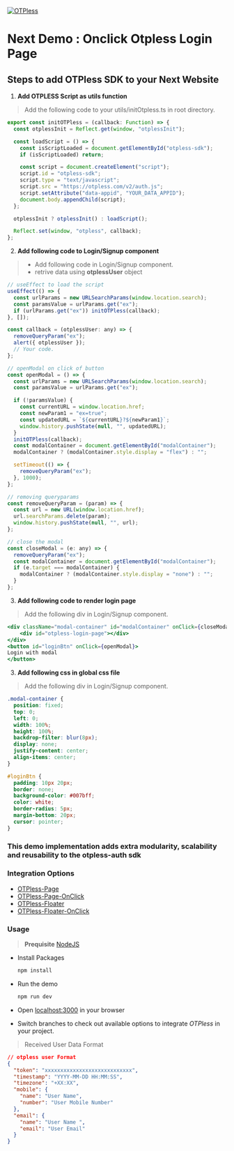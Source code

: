 [![OTPless](https://d1j61bbz9a40n6.cloudfront.net/website/home/v4/logo/white_logo.svg)](https://otpless.com/platforms/react)

# Next Demo : Onclick Otpless Login Page

## Steps to add OTPless SDK to your Next Website

1. **Add OTPLESS Script as utils function**

> Add the following code to your utils/initOtpless.ts in root directory.

```JavaScript
export const initOTPless = (callback: Function) => {
  const otplessInit = Reflect.get(window, "otplessInit");

  const loadScript = () => {
    const isScriptLoaded = document.getElementById("otpless-sdk");
    if (isScriptLoaded) return;

    const script = document.createElement("script");
    script.id = "otpless-sdk";
    script.type = "text/javascript";
    script.src = "https://otpless.com/v2/auth.js";
    script.setAttribute("data-appid", "YOUR_DATA_APPID");
    document.body.appendChild(script);
  };

  otplessInit ? otplessInit() : loadScript();

  Reflect.set(window, "otpless", callback);
};

```

2. **Add following code to Login/Signup component**

> - Add following code in Login/Signup component.
> - retrive data using **otplessUser** object

```jsx
// useEffect to load the script
useEffect(() => {
  const urlParams = new URLSearchParams(window.location.search);
  const paramsValue = urlParams.get("ex");
  if (urlParams.get("ex")) initOTPless(callback);
}, []);

const callback = (otplessUser: any) => {
  removeQueryParam("ex");
  alert({ otplessUser });
  // Your code.
};

// openModal on click of button
const openModal = () => {
  const urlParams = new URLSearchParams(window.location.search);
  const paramsValue = urlParams.get("ex");

  if (!paramsValue) {
    const currentURL = window.location.href;
    const newParam1 = "ex=true";
    const updatedURL = `${currentURL}?${newParam1}`;
    window.history.pushState(null, "", updatedURL);
  }
  initOTPless(callback);
  const modalContainer = document.getElementById("modalContainer");
  modalContainer ? (modalContainer.style.display = "flex") : "";

  setTimeout(() => {
    removeQueryParam("ex");
  }, 1000);
};

// removing queryparams
const removeQueryParam = (param) => {
  const url = new URL(window.location.href);
  url.searchParams.delete(param);
  window.history.pushState(null, "", url);
};

// close the modal
const closeModal = (e: any) => {
  removeQueryParam("ex");
  const modalContainer = document.getElementById("modalContainer");
  if (e.target === modalContainer) {
    modalContainer ? (modalContainer.style.display = "none") : "";
  }
};
```

3. **Add following code to render login page**

> Add the following div in Login/Signup component.

```jsx
<div className="modal-container" id="modalContainer" onClick={closeModal}>
    <div id="otpless-login-page"></div>
</div>
<button id="loginBtn" onClick={openModal}>
Login with modal
</button>
```

3. **Add following css in global css file**

> Add the following div in Login/Signup component.

```css
.modal-container {
  position: fixed;
  top: 0;
  left: 0;
  width: 100%;
  height: 100%;
  backdrop-filter: blur(8px);
  display: none;
  justify-content: center;
  align-items: center;
}

#loginBtn {
  padding: 10px 20px;
  border: none;
  background-color: #007bff;
  color: white;
  border-radius: 5px;
  margin-bottom: 20px;
  cursor: pointer;
}
```

### This demo implementation adds extra modularity, scalability and reusability to the otpless-auth sdk

### Integration Options

- [OTPless-Page](https://github.com/sjariN/otpless-next-demo/)
- [OTPless-Page-OnClick](https://github.com/sjariN/otpless-next-demo/tree/on-button-click-login-page)
- [OTPless-Floater](https://github.com/sjariN/otpless-next-demo/tree/widget)
- [OTPless-Floater-OnClick](https://github.com/sjariN/otpless-next-demo/tree/on-button-click-widget)

### Usage

> **Prequisite** [NodeJS](https://nodejs.org/en)

- Install Packages

  ```bash
  npm install
  ```

- Run the demo

  ```bash
  npm run dev
  ```

- Open [localhost:3000](http://localhost:3000) in your browser
- Switch branches to check out available options to integrate _OTPless_ in your project.

> Received User Data Format

```json
// otpless user Format
{
  "token": "xxxxxxxxxxxxxxxxxxxxxxxxxxxx",
  "timestamp": "YYYY-MM-DD HH:MM:SS",
  "timezone": "+XX:XX",
  "mobile": {
    "name": "User Name",
    "number": "User Mobile Number"
  },
  "email": {
    "name": "User Name ",
    "email": "User Email"
  }
}
```
